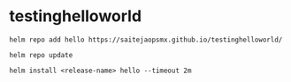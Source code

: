 # testinghelloworld

    helm repo add hello https://saitejaopsmx.github.io/testinghelloworld/

    helm repo update

    helm install <release-name> hello --timeout 2m
